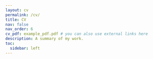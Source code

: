 ```yaml
---
layout: cv
permalink: /cv/
title: CV
nav: false
nav_order: 6
cv_pdf: example_pdf.pdf # you can also use external links here
description: A summary of my work.
toc:
  sidebar: left
---
```

